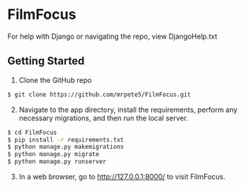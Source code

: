 # FilmFocus

For help with Django or navigating the repo, view DjangoHelp.txt

## Getting Started

1) Clone the GitHub repo

```bash
$ git clone https://github.com/mrpete5/FilmFocus.git
```
2) Navigate to the app directory, install the requirements, perform any necessary migrations, and then run the local server.

```bash
$ cd FilmFocus
$ pip install -r requirements.txt
$ python manage.py makemigrations
$ python manage.py migrate
$ python manage.py runserver
```
3) In a web browser, go to http://127.0.0.1:8000/ to visit FilmFocus.
